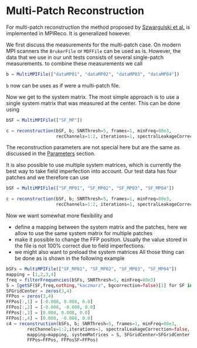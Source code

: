 # Multi-Patch Reconstruction

For multi-patch reconstruction the method proposed by [Szwargulski et al.](https://www.ncbi.nlm.nih.gov/pubmed/30334751) is implemented in MPIReco. It is generalized however.

We first discuss the measurements for the multi-patch case. On modern MPI
scanners the `BrukerFile` or `MDFFile` can be used as is. However, the data
that we use in our unit tests consists of several single-patch measurements.
to combine these measurements we call
```julia
b = MultiMPIFile(["dataMP01", "dataMP02", "dataMP03", "dataMP04"])
```
`b` now can be uses as if were a multi-patch file.

Now we get to the system matrix. The most simple approach is to use a single system
matrix that was measured at the center. This can be done using
```julia 
bSF = MultiMPIFile(["SF_MP"])

c = reconstruction(bSF, b; SNRThresh=5, frames=1, minFreq=80e3,
                   recChannels=1:2, iterations=1, spectralLeakageCorrection=false)
```
The reconstruction parameters are not special here but are the same as discussed
in the [Parameters](@ref) section.

It is also possible to use multiple system matrices, which is currently the
best way to take field imperfection into account. Our test data has four patches
and we therefore can use
```julia
bSF = MultiMPIFile(["SF_MP01", "SF_MP02", "SF_MP03", "SF_MP04"])

c = reconstruction(bSF, b; SNRThresh=5, frames=1, minFreq=80e3,
                   recChannels=1:2, iterations=1, spectralLeakageCorrection=false)
```
Now we want somewhat more flexibility and
* define a mapping between the system matrix and the patches, here we allow to
  use the same system matrix for multiple patches
* make it possible to change the FFP position. Usually the value stored in the
  file is not 100% correct due to field imperfections.
* we might also want to preload the system matrices
All those thing can be done as is shown in the following example
```julia
bSFs = MultiMPIFile(["SF_MP01", "SF_MP02", "SF_MP03", "SF_MP04"])
mapping = [1,2,3,4]
freq = filterFrequencies(bSFs, SNRThresh=5, minFreq=80e3)
S = [getSF(SF,freq,nothing,"kaczmarz", bgcorrection=false)[1] for SF in bSFs]
SFGridCenter = zeros(3,4)
FFPos = zeros(3,4)
FFPos[:,1] = [-0.008, 0.008, 0.0]
FFPos[:,2] = [-0.008, -0.008, 0.0]
FFPos[:,3] = [0.008, 0.008, 0.0]
FFPos[:,4] = [0.008, -0.008, 0.0]
c4 = reconstruction(bSFs, b; SNRThresh=5, frames=1, minFreq=80e3,
        recChannels=1:2,iterations=1, spectralLeakageCorrection=false,
        mapping=mapping, systemMatrices = S, SFGridCenter=SFGridCenter,
        FFPos=FFPos, FFPosSF=FFPos)
```
